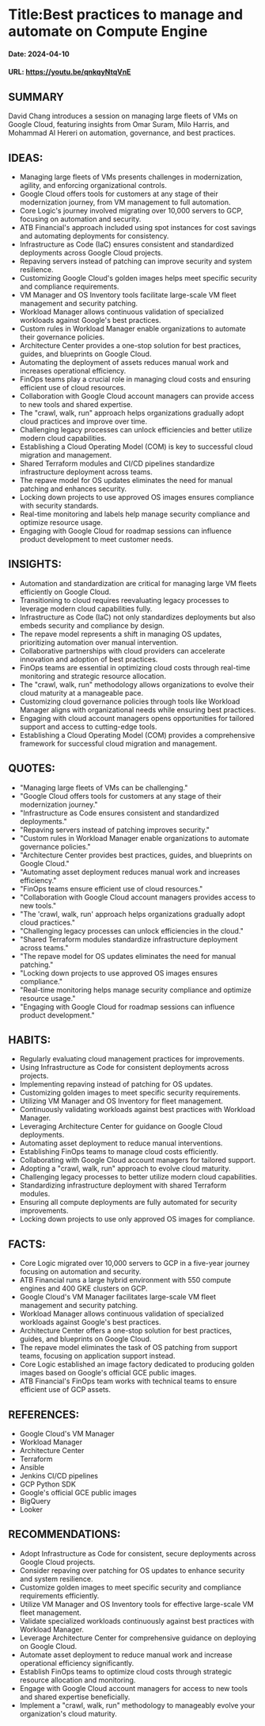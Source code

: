 # Title:Best practices to manage and automate on Compute Engine
#### Date: 2024-04-10
#### URL: https://youtu.be/qnkqyNtqVnE



## SUMMARY

David Chang introduces a session on managing large fleets of VMs on Google Cloud, featuring insights from Omar Suram, Milo Harris, and Mohammad Al Hereri on automation, governance, and best practices.

## IDEAS:

- Managing large fleets of VMs presents challenges in modernization, agility, and enforcing organizational controls.
- Google Cloud offers tools for customers at any stage of their modernization journey, from VM management to full automation.
- Core Logic's journey involved migrating over 10,000 servers to GCP, focusing on automation and security.
- ATB Financial's approach included using spot instances for cost savings and automating deployments for consistency.
- Infrastructure as Code (IaC) ensures consistent and standardized deployments across Google Cloud projects.
- Repaving servers instead of patching can improve security and system resilience.
- Customizing Google Cloud's golden images helps meet specific security and compliance requirements.
- VM Manager and OS Inventory tools facilitate large-scale VM fleet management and security patching.
- Workload Manager allows continuous validation of specialized workloads against Google's best practices.
- Custom rules in Workload Manager enable organizations to automate their governance policies.
- Architecture Center provides a one-stop solution for best practices, guides, and blueprints on Google Cloud.
- Automating the deployment of assets reduces manual work and increases operational efficiency.
- FinOps teams play a crucial role in managing cloud costs and ensuring efficient use of cloud resources.
- Collaboration with Google Cloud account managers can provide access to new tools and shared expertise.
- The "crawl, walk, run" approach helps organizations gradually adopt cloud practices and improve over time.
- Challenging legacy processes can unlock efficiencies and better utilize modern cloud capabilities.
- Establishing a Cloud Operating Model (COM) is key to successful cloud migration and management.
- Shared Terraform modules and CI/CD pipelines standardize infrastructure deployment across teams.
- The repave model for OS updates eliminates the need for manual patching and enhances security.
- Locking down projects to use approved OS images ensures compliance with security standards.
- Real-time monitoring and labels help manage security compliance and optimize resource usage.
- Engaging with Google Cloud for roadmap sessions can influence product development to meet customer needs.

## INSIGHTS:

- Automation and standardization are critical for managing large VM fleets efficiently on Google Cloud.
- Transitioning to cloud requires reevaluating legacy processes to leverage modern cloud capabilities fully.
- Infrastructure as Code (IaC) not only standardizes deployments but also embeds security and compliance by design.
- The repave model represents a shift in managing OS updates, prioritizing automation over manual intervention.
- Collaborative partnerships with cloud providers can accelerate innovation and adoption of best practices.
- FinOps teams are essential in optimizing cloud costs through real-time monitoring and strategic resource allocation.
- The "crawl, walk, run" methodology allows organizations to evolve their cloud maturity at a manageable pace.
- Customizing cloud governance policies through tools like Workload Manager aligns with organizational needs while ensuring best practices.
- Engaging with cloud account managers opens opportunities for tailored support and access to cutting-edge tools.
- Establishing a Cloud Operating Model (COM) provides a comprehensive framework for successful cloud migration and management.

## QUOTES:

- "Managing large fleets of VMs can be challenging."
- "Google Cloud offers tools for customers at any stage of their modernization journey."
- "Infrastructure as Code ensures consistent and standardized deployments."
- "Repaving servers instead of patching improves security."
- "Custom rules in Workload Manager enable organizations to automate governance policies."
- "Architecture Center provides best practices, guides, and blueprints on Google Cloud."
- "Automating asset deployment reduces manual work and increases efficiency."
- "FinOps teams ensure efficient use of cloud resources."
- "Collaboration with Google Cloud account managers provides access to new tools."
- "The 'crawl, walk, run' approach helps organizations gradually adopt cloud practices."
- "Challenging legacy processes can unlock efficiencies in the cloud."
- "Shared Terraform modules standardize infrastructure deployment across teams."
- "The repave model for OS updates eliminates the need for manual patching."
- "Locking down projects to use approved OS images ensures compliance."
- "Real-time monitoring helps manage security compliance and optimize resource usage."
- "Engaging with Google Cloud for roadmap sessions can influence product development."

## HABITS:

- Regularly evaluating cloud management practices for improvements.
- Using Infrastructure as Code for consistent deployments across projects.
- Implementing repaving instead of patching for OS updates.
- Customizing golden images to meet specific security requirements.
- Utilizing VM Manager and OS Inventory for fleet management.
- Continuously validating workloads against best practices with Workload Manager.
- Leveraging Architecture Center for guidance on Google Cloud deployments.
- Automating asset deployment to reduce manual interventions.
- Establishing FinOps teams to manage cloud costs efficiently.
- Collaborating with Google Cloud account managers for tailored support.
- Adopting a "crawl, walk, run" approach to evolve cloud maturity.
- Challenging legacy processes to better utilize modern cloud capabilities.
- Standardizing infrastructure deployment with shared Terraform modules.
- Ensuring all compute deployments are fully automated for security improvements.
- Locking down projects to use only approved OS images for compliance.

## FACTS:

- Core Logic migrated over 10,000 servers to GCP in a five-year journey focusing on automation and security.
- ATB Financial runs a large hybrid environment with 550 compute engines and 400 GKE clusters on GCP.
- Google Cloud's VM Manager facilitates large-scale VM fleet management and security patching.
- Workload Manager allows continuous validation of specialized workloads against Google's best practices.
- Architecture Center offers a one-stop solution for best practices, guides, and blueprints on Google Cloud.
- The repave model eliminates the task of OS patching from support teams, focusing on application support instead.
- Core Logic established an image factory dedicated to producing golden images based on Google's official GCE public images.
- ATB Financial's FinOps team works with technical teams to ensure efficient use of GCP assets.

## REFERENCES:

- Google Cloud's VM Manager
- Workload Manager
- Architecture Center
- Terraform
- Ansible
- Jenkins CI/CD pipelines
- GCP Python SDK
- Google's official GCE public images
- BigQuery
- Looker

## RECOMMENDATIONS:

- Adopt Infrastructure as Code for consistent, secure deployments across Google Cloud projects.
- Consider repaving over patching for OS updates to enhance security and system resilience.
- Customize golden images to meet specific security and compliance requirements efficiently.
- Utilize VM Manager and OS Inventory tools for effective large-scale VM fleet management.
- Validate specialized workloads continuously against best practices with Workload Manager.
- Leverage Architecture Center for comprehensive guidance on deploying on Google Cloud.
- Automate asset deployment to reduce manual work and increase operational efficiency significantly.
- Establish FinOps teams to optimize cloud costs through strategic resource allocation and monitoring.
- Engage with Google Cloud account managers for access to new tools and shared expertise beneficially.
- Implement a "crawl, walk, run" methodology to manageably evolve your organization's cloud maturity.
